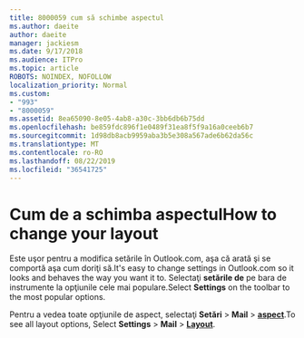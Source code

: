 ```yaml
---
title: 8000059 cum să schimbe aspectul
ms.author: daeite
author: daeite
manager: jackiesm
ms.date: 9/17/2018
ms.audience: ITPro
ms.topic: article
ROBOTS: NOINDEX, NOFOLLOW
localization_priority: Normal
ms.custom:
- "993"
- "8000059"
ms.assetid: 8ea65090-8e05-4ab8-a30c-3bb6db6b75dd
ms.openlocfilehash: be859fdc896f1e0489f31ea8f5f9a16a0ceeb6b7
ms.sourcegitcommit: 1d98db8acb9959aba3b5e308a567ade6b62da56c
ms.translationtype: MT
ms.contentlocale: ro-RO
ms.lasthandoff: 08/22/2019
ms.locfileid: "36541725"
---
```

# <a name="how-to-change-your-layout"></a><span data-ttu-id="61027-102">Cum de a schimba aspectul</span><span class="sxs-lookup"><span data-stu-id="61027-102">How to change your layout</span></span>

<span data-ttu-id="61027-103">Este uşor pentru a modifica setările în Outlook.com, aşa că arată şi se comportă aşa cum doriţi să.</span><span class="sxs-lookup"><span data-stu-id="61027-103">It's easy to change settings in Outlook.com so it looks and behaves the way you want it to.</span></span> <span data-ttu-id="61027-104">Selectaţi **setările de** pe bara de instrumente la opţiunile cele mai populare.</span><span class="sxs-lookup"><span data-stu-id="61027-104">Select **Settings** on the toolbar to the most popular options.</span></span>

<span data-ttu-id="61027-105">Pentru a vedea toate opţiunile de aspect, selectaţi **Setări** > **Mail** > [**aspect**](https://outlook.live.com/mail/options/mail/layout).</span><span class="sxs-lookup"><span data-stu-id="61027-105">To see all layout options, Select **Settings** > **Mail** > [**Layout**](https://outlook.live.com/mail/options/mail/layout).</span></span>
  